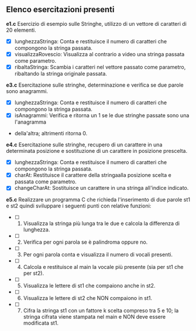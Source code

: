 ## Elenco esercitazioni presenti

**e1.c**
Esercizio di esempio sulle Stringhe, utilizzo di un vettore di caratteri di 20 elementi.   
- [x] lunghezzaStringa: Conta e restituisce il numero di caratteri che compongono la stringa passata.
- [x] visualizzaRovescio: Visualizza al contrario a video una stringa passata come parametro.
- [x] ribaltaStringa: Scambia i caratteri nel vettore passato come parametro, ribaltando la stringa originale passata.

**e3.c**
Esercitazione sulle stringhe, determinazione e verifica se due parole sono anagrammi.
- [x] lunghezzaStringa: Conta e restituisce il numero di caratteri che compongono la stringa passata.
- [x] isAnagrammi: Verifica e ritorna un 1 se le due stringhe passate sono una l'anagramma
 * della'altra; altrimenti ritorna 0.

**e4.c**
Esercitazione sulle stringhe, recupero di un carattere in una determinata posizione e sostituzione di un carattere in posizione prescelta.
- [x] lunghezzaStringa: Conta e restituisce il numero di caratteri che compongono la stringa passata.
- [x] charAt: Restituisce il carattere della stringaalla posizione scelta e passata come parametro.
- [x] changeCharAt: Sostituisce un carattere in una stringa all'indice indicato.

**e5.c**
Realizzare un programma C che richieda l'inserimento di due parole st1 e st2 quindi
sviluppare i seguenti punti con relative funzioni:
- [ ] 1. Visualizza la stringa più lunga tra le due e calcola la differenza di lunghezza.
- [ ] 2. Verifica per ogni parola se è palindroma oppure no.
- [ ] 3. Per ogni parola conta e visualizza il numero di vocali presenti.
- [ ] 4. Calcola e restituisce al main la vocale più presente (sia per st1 che per st2).
- [ ] 5. Visualizza le lettere di st1 che compaiono anche in st2.
- [ ] 6. Visualizza le lettere di st2 che NON compaiono in st1.
- [ ] 7. Cifra la stringa st1 con un fattore k scelta compreso tra 5 e 10; la stringa cifrata viene stampata nel main e NON deve essere modificata st1.